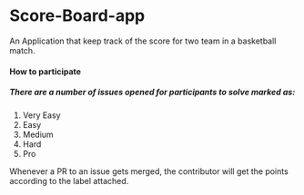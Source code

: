 # Score-Board-app
An Application that keep track of the score for two team in a basketball match.

#### How to participate

##### There are a number of issues opened for participants to solve marked as:

1. Very Easy
2. Easy
3. Medium
4. Hard
5. Pro

Whenever a PR to an issue gets merged, the contributor will get the points according to the label attached.

